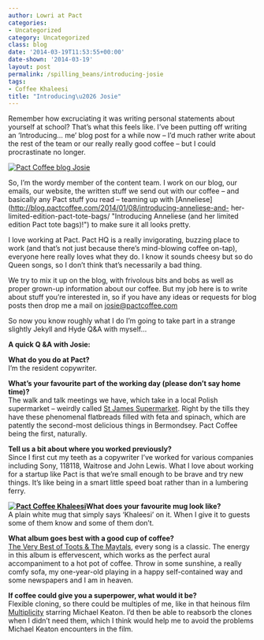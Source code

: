 ```yaml
---
author: Lowri at Pact
categories:
- Uncategorized
category: Uncategorized
class: blog
date: '2014-03-19T11:53:55+00:00'
date-shown: '2014-03-19'
layout: post
permalink: /spilling_beans/introducing-josie
tags:
- Coffee Khaleesi
title: "Introducing\u2026 Josie"
---
```


Remember how excruciating it was writing personal statements about yourself at
school? That’s what this feels like. I’ve been putting off writing an
‘Introducing… me’ blog post for a while now – I’d much rather write about the
rest of the team or our really really good coffee – but I could procrastinate
no longer.

[![Pact Coffee blog Josie
](http://pactcoffee.files.wordpress.com/2014/03/image-2.jpeg?w=545)](http://pactcoffee.files.wordpress.com/2014/03/image-2.jpeg)

So, I’m the wordy member of the content team. I work on our blog, our emails,
our website, the written stuff we send out with our coffee – and basically any
Pact stuff you read – teaming up with
[Anneliese](http://blog.pactcoffee.com/2014/01/08/introducing-anneliese-and-
her-limited-edition-pact-tote-bags/ "Introducing Anneliese \(and her limited
edition Pact tote bags\)!") to make sure it all looks pretty.

I love working at Pact. Pact HQ is a really invigorating, buzzing place to
work (and that’s not just because there’s mind-blowing coffee on-tap),
everyone here really loves what they do. I know it sounds cheesy but so do
Queen songs, so I don’t think that’s necessarily a bad thing.

We try to mix it up on the blog, with frivolous bits and bobs as well as
proper grown-up information about our coffee. But my job here is to write
about stuff you’re interested in, so if you have any ideas or requests for
blog posts then drop me a mail on josie@pactcoffee.com

So now you know roughly what I do I’m going to take part in a strange slightly
Jekyll and Hyde Q&A with myself…

**A quick Q &A with Josie:**

**What do you do at Pact?**  
I’m the resident copywriter.

**What’s your favourite part of the working day (please don’t say home
time)?**  
The walk and talk meetings we have, which take in a local Polish supermarket –
weirdly called [St James
Supermarket](http://london.randomness.org.uk/wiki.cgi?St_James_Supermarket,_SE16_3TX).
Right by the tills they have these phenomenal flatbreads filled with feta and
spinach, which are patently the second-most delicious things in Bermondsey.
Pact Coffee being the first, naturally.

**Tell us a bit about where you worked previously?**  
Since I first cut my teeth as a copywriter I’ve worked for various companies
including Sony, 118118, Waitrose and John Lewis. What I love about working for
a startup like Pact is that we’re small enough to be brave and try new things.
It’s like being in a smart little speed boat rather than in a lumbering ferry.

**[![Pact Coffee
Khaleesi](http://pactcoffee.files.wordpress.com/2014/03/img_20140308_082427.jpg?w=545)](http://pactcoffee.files.wordpress.com/2014/03/img_20140308_082427.jpg)What
does your favourite mug look like?**  
A plain white mug that simply says ‘Khaleesi’ on it. When I give it to guests
some of them know and some of them don’t.

**What album goes best with a good cup of coffee?**  
[The Very Best of Toots & The
Maytals](http://www.youtube.com/watch?v=btomXvCcbYo), every song is a classic.
The energy in this album is effervescent, which works as the perfect aural
accompaniment to a hot pot of coffee. Throw in some sunshine, a really comfy
sofa, my one-year-old playing in a happy self-contained way and some
newspapers and I am in heaven.

**If coffee could give you a superpower, what would it be?**  
Flexible cloning, so there could be multiples of me, like in that heinous film
[Multiplicity](http://www.youtube.com/watch?v=SH2XDPI5664) starring Michael
Keaton. I’d then be able to reabsorb the clones when I didn’t need them, which
I think would help me to avoid the problems Michael Keaton encounters in the
film.